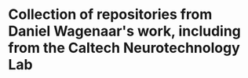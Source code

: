 # Collection of repositories from Daniel Wagenaar's work, including from the Caltech Neurotechnology Lab
